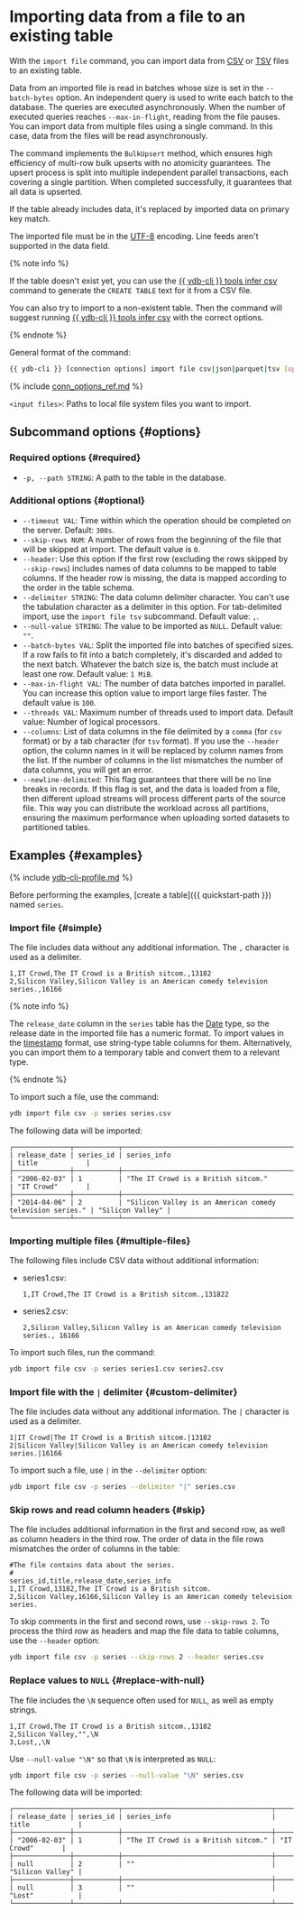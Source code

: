 # Importing data from a file to an existing table

With the `import file` command, you can import data from [CSV](https://en.wikipedia.org/wiki/Comma-separated_values) or [TSV](https://en.wikipedia.org/wiki/Tab-separated_values) files to an existing table.

Data from an imported file is read in batches whose size is set in the `--batch-bytes` option. An independent query is used to write each batch to the database. The queries are executed asynchronously. When the number of executed queries reaches `--max-in-flight`, reading from the file pauses. You can import data from multiple files using a single command. In this case, data from the files will be read asynchronously.

The command implements the `BulkUpsert` method, which ensures high efficiency of multi-row bulk upserts with no atomicity guarantees. The upsert process is split into multiple independent parallel transactions, each covering a single partition. When completed successfully, it guarantees that all data is upserted.

If the table already includes data, it's replaced by imported data on primary key match.

The imported file must be in the [UTF-8](https://en.wikipedia.org/wiki/UTF-8) encoding. Line feeds aren't supported in the data field.

{% note info %}

If the table doesn't exist yet, you can use the [{{ ydb-cli }} tools infer csv](../../tools-infer.md) command to generate the `CREATE TABLE` text for it from a CSV file.

You can also try to import to a non-existent table. Then the command will suggest running [{{ ydb-cli }} tools infer csv](../../tools-infer.md) with the correct options.

{% endnote %}

General format of the command:

```bash
{{ ydb-cli }} [connection options] import file csv|json|parquet|tsv [options] <input files...>
```

{% include [conn_options_ref.md](../../commands/_includes/conn_options_ref.md) %}

`<input files>`: Paths to local file system files you want to import.

## Subcommand options {#options}

### Required options {#required}

* `-p, --path STRING`: A path to the table in the database.

### Additional options {#optional}

* `--timeout VAL`: Time within which the operation should be completed on the server. Default: `300s`.
* `--skip-rows NUM`: A number of rows from the beginning of the file that will be skipped at import. The default value is `0`.
* `--header`: Use this option if the first row (excluding the rows skipped by `--skip-rows`) includes names of data columns to be mapped to table columns. If the header row is missing, the data is mapped according to the order in the table schema.
* `--delimiter STRING`: The data column delimiter character. You can't use the tabulation character as a delimiter in this option. For tab-delimited import, use the `import file tsv` subcommand. Default value: `,`.
* `--null-value STRING`: The value to be imported as `NULL`. Default value: `""`.
* `--batch-bytes VAL`: Split the imported file into batches of specified sizes. If a row fails to fit into a batch completely, it's discarded and added to the next batch. Whatever the batch size is, the batch must include at least one row. Default value: `1 MiB`.
* `--max-in-flight VAL`: The number of data batches imported in parallel. You can increase this option value to import large files faster. The default value is `100`.
* `--threads VAL`: Maximum number of threads used to import data. Default value: Number of logical processors.
* `--columns`: List of data columns in the file delimited by a `comma` (for `csv` format) or by a tab character (for `tsv` format). If you use the `--header` option, the column names in it will be replaced by column names from the list. If the number of columns in the list mismatches the number of data columns, you will get an error.
* `--newline-delimited`: This flag guarantees that there will be no line breaks in records. If this flag is set, and the data is loaded from a file, then different upload streams will process different parts of the source file. This way you can distribute the workload across all partitions, ensuring the maximum performance when uploading sorted datasets to partitioned tables.

## Examples {#examples}

{% include [ydb-cli-profile.md](../../../../_includes/ydb-cli-profile.md) %}

Before performing the examples, [create a table]({{ quickstart-path }}) named `series`.

### Import file {#simple}

The file includes data without any additional information. The `,` character is used as a delimiter.

```text
1,IT Crowd,The IT Crowd is a British sitcom.,13182
2,Silicon Valley,Silicon Valley is an American comedy television series.,16166
```

{% note info %}

The `release_date` column in the `series` table has the [Date](../../../../yql/reference/types/primitive.md#datetime) type, so the release date in the imported file has a numeric format. To import values in the [timestamp](https://en.wikipedia.org/wiki/ISO_8601) format, use string-type table columns for them. Alternatively, you can import them to a temporary table and convert them to a relevant type.

{% endnote %}

To import such a file, use the command:

```bash
ydb import file csv -p series series.csv
```

The following data will be imported:

```text
┌──────────────┬───────────┬───────────────────────────────────────────────────────────┬──────────────────┐
| release_date | series_id | series_info                                               | title            |
├──────────────┼───────────┼───────────────────────────────────────────────────────────┼──────────────────┤
| "2006-02-03" | 1         | "The IT Crowd is a British sitcom."                       | "IT Crowd"       |
├──────────────┼───────────┼───────────────────────────────────────────────────────────┼──────────────────┤
| "2014-04-06" | 2         | "Silicon Valley is an American comedy television series." | "Silicon Valley" |
└──────────────┴───────────┴───────────────────────────────────────────────────────────┴──────────────────┘
```

### Importing multiple files {#multiple-files}

The following files include CSV data without additional information:

* series1.csv:

   ```text
   1,IT Crowd,The IT Crowd is a British sitcom.,131822
   ```

* series2.csv:

   ```text
   2,Silicon Valley,Silicon Valley is an American comedy television series., 16166
   ```

To import such files, run the command:

```bash
ydb import file csv -p series series1.csv series2.csv
```

### Import file with the `|` delimiter {#custom-delimiter}

The file includes data without any additional information. The `|` character is used as a delimiter.

```text
1|IT Crowd|The IT Crowd is a British sitcom.|13182
2|Silicon Valley|Silicon Valley is an American comedy television series.|16166
```

To import such a file, use `|` in the `--delimiter` option:

```bash
ydb import file csv -p series --delimiter "|" series.csv
```

### Skip rows and read column headers {#skip}

The file includes additional information in the first and second row, as well as column headers in the third row. The order of data in the file rows mismatches the order of columns in the table:

```text
#The file contains data about the series.
#
series_id,title,release_date,series_info
1,IT Crowd,13182,The IT Crowd is a British sitcom.
2,Silicon Valley,16166,Silicon Valley is an American comedy television series.
```

To skip comments in the first and second rows, use `--skip-rows 2`. To process the third row as headers and map the file data to table columns, use the `--header` option:

```bash
ydb import file csv -p series --skip-rows 2 --header series.csv
```

### Replace values to `NULL` {#replace-with-null}

The file includes the `\N` sequence often used for `NULL`, as well as empty strings.

```text
1,IT Crowd,The IT Crowd is a British sitcom.,13182
2,Silicon Valley,"",\N
3,Lost,,\N
```

Use `--null-value "\N"` so that `\N` is interpreted as `NULL`:

```bash
ydb import file csv -p series --null-value "\N" series.csv
```

The following data will be imported:

```text
┌──────────────┬───────────┬─────────────────────────────────────┬──────────────────┐
| release_date | series_id | series_info                         | title            |
├──────────────┼───────────┼─────────────────────────────────────┼──────────────────┤
| "2006-02-03" | 1         | "The IT Crowd is a British sitcom." | "IT Crowd"       |
├──────────────┼───────────┼─────────────────────────────────────┼──────────────────┤
| null         | 2         | ""                                  | "Silicon Valley" |
├──────────────┼───────────┼─────────────────────────────────────┼──────────────────┤
| null         | 3         | ""                                  | "Lost"           |
└──────────────┴───────────┴─────────────────────────────────────┴──────────────────┘
```
